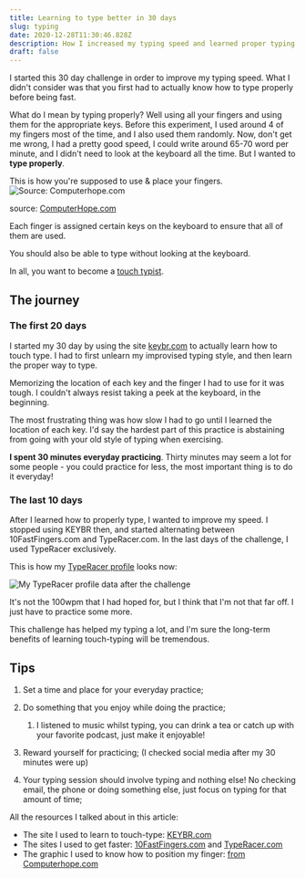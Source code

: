 ```yaml
---
title: Learning to type better in 30 days
slug: typing
date: 2020-12-28T11:30:46.828Z
description: How I increased my typing speed and learned proper typing
draft: false
---
```

I started this 30 day challenge in order to improve my typing speed. What I didn't consider was that you first had to actually know how to type properly before being fast.

What do I mean by typing properly? Well using all your fingers and using them for the appropriate keys. Before this experiment, I used around 4 of my fingers most of the time, and I also used them randomly. Now, don't get me wrong, I had a pretty good speed, I could write around 65-70 word per minute, and I didn't need to look at the keyboard all the time. But I wanted to **type properly**.

This is how you're supposed to use & place your fingers.
![Source: Computerhope.com](https://www.computerhope.com/issues/pictures/fingers.jpg)

source: [ComputerHope.com](https://www.computerhope.com/issues/ch001346.htm#:~:text=Your%20left%2Dhand%20fingers%20should,lightly%20touching%20the%20spacebar%20key.)

Each finger is assigned certain keys on the keyboard to ensure that all of them are used.

You should also be able to type without looking at the keyboard. 

In all, you want to become a [touch typist](https://en.wikipedia.org/wiki/Touch_typing).

## The journey

### The first 20 days

I started my 30 day by using the site [keybr.com](https://www.keybr.com/) to actually learn how to touch type. I had to first unlearn my improvised typing style, and then learn the proper way to type.

Memorizing the location of each key and the finger I had to use for it was tough. I couldn't always resist taking a peek at the keyboard, in the beginning.

The most frustrating thing was how slow I had to go until I learned the location of each key. I'd say the hardest part of this practice is abstaining from going with your old style of typing when exercising.

**I spent 30 minutes everyday practicing**. Thirty minutes may seem a lot for some people - you could practice for less, the most important thing is to do it everyday!

### The last 10 days

After I learned how to properly type, I wanted to improve my speed. I stopped using KEYBR then, and started alternating between 10FastFingers.com and TypeRacer.com. In the last days of the challenge, I used TypeRacer exclusively.

This is how my [TypeRacer profile](https://data.typeracer.com/pit/profile?user=ciurca) looks now:

![My TypeRacer profile data after the challenge](/img/typingdata.png "My TypeRacer profile data")

It's not the 100wpm that I had hoped for, but I think that I'm not that far off. I just have to practice some more.

This challenge has helped my typing a lot, and I'm sure the long-term benefits of learning touch-typing will be tremendous.

## Tips

1. Set a time and place for your everyday practice;
2. Do something that you enjoy while doing the practice; 

   1. I listened to music whilst typing, you can drink a tea or catch up with your favorite podcast, just make it enjoyable!
3. Reward yourself for practicing; (I checked social media after my 30 minutes were up)
4. Your typing session should involve typing and nothing else! No checking email, the phone or doing something else, just focus on typing for that amount of time;

All the resources I talked about in this article:

* The site I used to learn to touch-type: [KEYBR.com](https://www.keybr.com/)
* The sites I used to get faster: [10FastFingers.com](https://10fastfingers.com/) and [TypeRacer.com](https://typeracer.com/)
* The graphic I used to know how to position my finger: [from Computerhope.com](https://www.computerhope.com/issues/pictures/fingers.jpg)